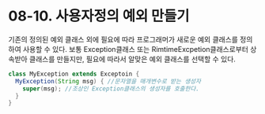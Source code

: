 # 08-10. 사용자정의 예외 만들기
기존의 정의된 예외 클래스 외에 필요에 따라 프로그래머가 새로운 예외 클래스를 정의하여 사용할 수 있다. 
보통 Exception클래스 또는 RimtimeExcpetion클래스로부터 상속받아 클래스를 만들지만, 필요에 따라서 알맞은 예외 클래스를 선택할 수 있다.
```java
class MyException extends Exceptoin {
  MyException(String msg) { //문자열을 매개변수로 받는 생성자
    super(msg); //조상인 Exception클래스의 생성자를 호출한다.
  }
}
```
